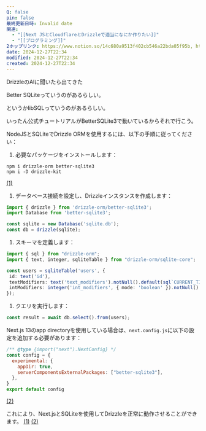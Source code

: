 ```yaml
---
Q: false
pin: false
最終更新日時: Invalid date
関連:
  - "[[Next JSとCloudflareとDrizzleで適当になにか作りたい]]"
  - "[[プログラミング]]"
2ホップリンク: https://www.notion.so/14c680a9513f402cb546a22bda05f95b, https://www.notion.so/53ca0bb5fcaf49e788eee27974e0266d,https://www.notion.so/0a41298b69ab4dc794deb8b3d3d1ee05, https://www.notion.so/14c680a9513f402cb546a22bda05f95b, https://www.notion.so/34f92ffc1e4c4d1b857b21a7d6b1b1de, https://www.notion.so/3d616c7cd72f4094801215141f8c2728, https://www.notion.so/68683c8593d4479c99a07fde3e6774bc, https://www.notion.so/7aabe6e7f03a44b28cdaeb92e3ef259b, https://www.notion.so/90e8af62936e4d72a8ce6914ad492062, https://www.notion.so/9ba61d2d4f2044349a218692fcc1e00b, https://www.notion.so/ca8169668e454da2a8959019045176b4, https://www.notion.so/d38b1d3b7fcd4e1d91dcec4bb1a4e39b, https://www.notion.so/de44079af2ea4e5aa1a89d5652190257, https://www.notion.so/ebd3d7a92c894323b0da135a2bdefa13, https://www.notion.so/fa1ab1433fe44fb981cf3eecfca12657
date: 2024-12-27T22:34
modified: 2024-12-27T22:34
created: 2024-12-27T22:34
---
```

  
DrizzleのAIに聞いたら出てきた  

Better SQLiteっていうのがあるらしい。

というかlibSQLっていうのがあるらしい。

いったん公式チュートリアルがBetterSQLite3で動いているからそれで行こう。

  

  

  

  

NodeJSとSQLiteでDrizzle ORMを使用するには、以下の手順に従ってください：

1. 必要なパッケージをインストールします：

```Shell
npm i drizzle-orm better-sqlite3
npm i -D drizzle-kit
```

[(1)](https://orm.drizzle.team/docs/get-started-sqlite#better-sqlite3)

1. データベース接続を設定し、Drizzleインスタンスを作成します：

```TypeScript
import { drizzle } from 'drizzle-orm/better-sqlite3';
import Database from 'better-sqlite3';

const sqlite = new Database('sqlite.db');
const db = drizzle(sqlite);
```

  

1. スキーマを定義します：

```TypeScript
import { sql } from "drizzle-orm";
import { text, integer, sqliteTable } from "drizzle-orm/sqlite-core";

const users = sqliteTable('users', {
 id: text('id'),
 textModifiers: text('text_modifiers').notNull().default(sql`CURRENT_TIMESTAMP`),
 intModifiers: integer('int_modifiers', { mode: 'boolean' }).notNull().default(false),
});
```

1. クエリを実行します：

```TypeScript
const result = await db.select().from(users);
```

Next.js 13のapp directoryを使用している場合は、`next.config.js`に以下の設定を追加する必要があります：

```JavaScript
/** @type {import("next").NextConfig} */
const config = {
  experimental: {
    appDir: true,
    serverComponentsExternalPackages: ["better-sqlite3"],
  },
}
export default config
```

[(2)](https://github.com/drizzle-team/drizzle-orm/issues/249)

これにより、Next.jsとSQLiteを使用してDrizzleを正常に動作させることができます。 [(1)](https://orm.drizzle.team/docs/get-started-sqlite#better-sqlite3) [(2)](https://github.com/drizzle-team/drizzle-orm/issues/249)